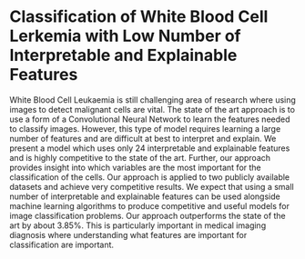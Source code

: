 # Classification of White Blood Cell Lerkemia with Low Number of Interpretable and Explainable Features
White Blood Cell Leukaemia is still challenging area of research where using images to detect malignant cells are vital.  The state of the art approach is to use a form of a Convolutional Neural Network to learn the features needed to classify images.  However, this type of model requires learning a large number of features and are difficult at best to interpret and explain.  We present a model which uses only 24 interpretable and explainable features and is highly competitive to the state of the art.  Further, our approach provides insight into which variables are the most important for the classification of the cells.  Our approach is applied to two publicly available datasets and achieve very competitive results.  We expect that using a small number of interpretable and explainable features can be used alongside machine learning algorithms to produce competitive and useful models for image classification problems.  Our approach outperforms the state of the art by about 3.85%.  This is particularly important in medical imaging diagnosis where understanding what features are important for classification are important. 
